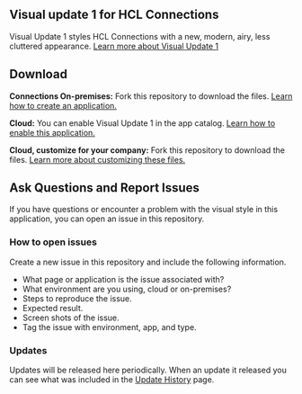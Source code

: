 ## Visual update 1 for HCL Connections

Visual Update 1 styles HCL Connections with a new, modern, airy, less cluttered appearance. [Learn more about Visual Update 1](https://git.cwp.pnp-hcl.com/ics-design/periscope/blob/master/docs/index.md)

## Download
**Connections On-premises:** Fork this repository to download the files. [Learn how to create an application.](https://git.cwp.pnp-hcl.com/ics-design/periscope/blob/master/docs/configure.md)

**Cloud:** You can enable Visual Update 1 in the app catalog. [Learn how to enable this application.](https://git.cwp.pnp-hcl.com/ics-design/periscope/blob/master/docs/about.md)

**Cloud, customize for your company:** Fork this repository to download the files. [Learn more about customizing these files.](https://git.cwp.pnp-hcl.com/ics-design/periscope/blob/master/docs/example.md)


## Ask Questions and Report Issues
If you have questions or encounter a problem with the visual style in this application, you can open an issue in this repository.

### How to open issues
Create a new issue in this repository and include the following information.
- What page or application is the issue associated with?
- What environment are you using, cloud or on-premises?
- Steps to reproduce the issue.
- Expected result.
- Screen shots of the issue.
- Tag the issue with environment, app, and type.

### Updates
Updates will be released here periodically. When an update it released you can see what was included in the [Update History](https://git.cwp.pnp-hcl.com/ics-design/periscope/blob/master/docs/periscope/updatehistory.md) page.
